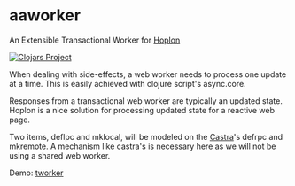 # aaworker
An Extensible Transactional Worker for [Hoplon](https://github.com/hoplon/hoplon)

[![Clojars Project](https://img.shields.io/clojars/v/aatree/aaworker.svg)](https://clojars.org/aatree/aaworker)

When dealing with side-effects, a web worker needs to process one update at a time.
This is easily achieved with clojure script's async.core.

Responses from a transactional web worker are typically an updated state.
Hoplon is a nice solution for processing updated state for a reactive web page.

Two items, deflpc and mklocal, will be modeled on the
[Castra](https://github.com/hoplon/castra)'s defrpc and mkremote.
A mechanism like castra's is necessary here as we will not be using a shared web worker.

Demo: [tworker](https://github.com/aatree/aademos/tree/master/tworker)

